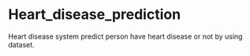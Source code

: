 # Heart_disease_prediction
Heart disease system predict person have heart disease or not by using dataset.
